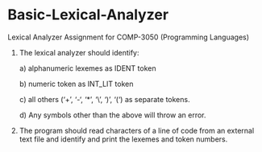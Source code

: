 # Basic-Lexical-Analyzer
Lexical Analyzer Assignment for COMP-3050 (Programming Languages)

1. The lexical analyzer should identify:

    a) alphanumeric lexemes as IDENT token
    
    b) numeric token as INT_LIT token

    c) all others (‘+’, ‘-‘, ‘*’, ‘\’, ‘)’, ‘(‘) as separate tokens.

    d) Any symbols other than the above will throw an error.

2. The program should read characters of a line of code from an external text file and identify and print the lexemes and token numbers.
